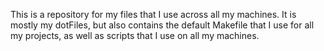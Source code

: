 This is a repository for my files that I use across all my machines. It is mostly my
dotFiles, but also contains the default Makefile that I use for all my projects, as well as 
scripts that I use on all my machines.
